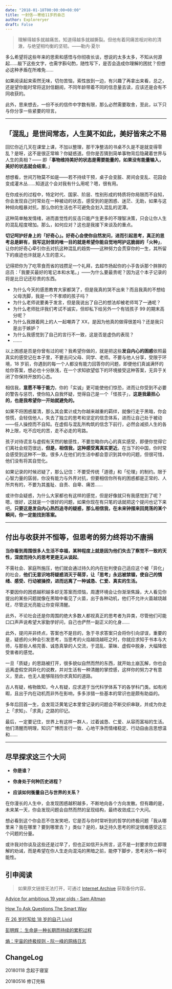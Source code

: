 ```yaml
---
date: "2018-01-18T00:00:00+08:00"
title: 一封信——寄给11岁的自己
author: Exploreryer
draft: False
---
```


> 理解得越多就越痛苦。知道得越多就越撕裂。但他有着同痛苦相对称的清澈，与绝望相均衡的坚韧。——勒内·夏尔

多么希望将这些年来的思索和感悟与你彻夜长谈，想说的太多太多，不知从何源起......敲下这些文字，也需字斟句酌，随性写下，是否会造成你理解的困扰？但想必这种矛盾在所难免......

如果阅读起来索然无味，切勿苦恼，索性放到一边，有兴趣了再拿出来看，总之，还是望你能时常将这封信翻阅，不同年龄带着不同的信息量去读，应该还是会有不同收获的。

此外，思来想去，一份不长的信件中字数有限，那么必然需要取舍，至此，以下只与你分享一些紧要的坦言。

---

## 「混乱」是世间常态，人生莫不如此，美好皆来之不易

回忆你近几天在课堂上课，不加以整理，那干净整洁的书桌不久是不是就变得零乱？是呀，这不是很正常嘛？你疑惑道。但你是否猜到简单事物背后隐藏着世界与人生的真相？—— 即「**事物维持美好的状态是需要能量的，如果没有能量输入，美好的状态就会结束**。」

想想看，世间万物莫不如是——若不持续干预，桌子会变脏、房间会变乱、花园会变成灌木丛......知道这个会对我有什么用呢？嗯，很有用。

在你成长的过程中，特定时代、国家、阶层、性别形成的特质将你局限而不自知，你会发现自己时常处在一种被动的状态，感受到的是困惑、迷茫、无助，如果与这种倾向粗暴对抗，那么你的生活也不可避免会划入混乱的泥潭。

这种简单触发情绪，进而直觉性的反击只能产生更多的不理智决策，只会让你人生的混乱程度增加。那么，如何应对？这也是我接下来谈及的重点。

**切记呵护好身上的「好奇心」。好奇心会使你自然发问，进而引起思考，真正的思考总是鲜有，我写这封信的唯一目的就是希望你能自觉地呵护这脆弱的「火种」**，让你的好奇心牵引你去对抗这种混乱的趋势——这种努力会贯穿你的一生，其所留下的痕迹也许就是人生的意义。

记得把你为了吃零食而省的钱攒足一个礼拜，去超市扬起你的小手告诉那个胖胖的店员：「我要买最好的笔记本和水笔。」——为什么要最贵呢？因为这个本子记录的将是比日记还珍贵的东西。

- 为什么今天的感恩教育大家都哭了，但是我真的哭不出来？而且我真的不想给父母洗脚，我是一个不孝顺的孩子吗？
- 为什么老师说要勇于发言，但是我说出了自己的想法却被老师骂了一通呢？
- 为什么老师批评我们考试不诚实，但却私下给另外一个有钱孩子 99 的期末高分呢？
- 为什么我跟着网上的人一起嘲弄了 XX，是因为他真的做得很差吗？还是我只是出于嫉妒？
- 为什么我感觉到了自己的言行不一致，这是否是虚伪的表现？
- .......

以上困惑是否是你曾有过的呢？我希望你做的，就是把这些**发自内心的困惑**依照最真实的感受记在本子里，不要去问父母、同学、老师。不要与他人分享，受限于环境，18 岁前，你遇到的每一个人都没有能力回答你的问题，即便他们真诚满怀的给你答案，想必也十分肤浅，在一个求知欲望低下的环境接受这种答案，无异于关闭了你保持开放的心态。

相信我，**意愿不等于能力**，你的「实诚」更可能使他们惊恐，进而让你受到不必要的警告与惩罚，使你陷入自我怀疑，觉得自己是一个「怪孩子」，**这是我最担心的，也是我希望你一开始就避免的。**

如果不将困惑厘清，那么其会累计成为你越来越重的羁绊，就像行走于黑暗，你会惊慌，会轻信他人，失去了独立的思考和坚定的信念体系，进而让自己处于被动——任人操控而不自知。在虚假与混乱所构筑的信念下前行，必然会减损人生的各种上限，吃不应吃的苦，走不必走的弯路。

孩子对待谎言与虚假有天然的敏感性，不要忽略你内心的真实感受，即便你觉得它们离社会规范很远，**但是，相信我，这种感受离真实更近**。在当下的中国，你时常会感受到这种不一致。很多人在他们的生活中都会意识到其中的问题，但很可惜，他们没有将其自觉化。

如果记录的时候迟疑了，那么记住：不要受传统「道德」和「伦理」的制约。限于心智力量的孱弱，你没有能力与外界对抗，但要相信你所有的困惑都是正常的、人所共有的，不要为其羞耻、自责、自卑、痛苦......

或许你会疑惑，为什么大家都也有这样的感觉，但是好像就只有我感觉到了呢？嗯，很好，这就是一个很好的问题，如果你现在有只笔的话就把这个提问也记下来吧。**只要这是发自内心热烈追寻的疑惑，那么相信我，在未来钟摆来回晃荡的某个瞬间，你一定能找到答案。**

---

## 付出与收获并不恒等，但思考的努力终将功不唐捐

**当你看到周围很多人生活不幸福，某种程度上就是因为他们失去了察觉不一致的天性，深度而持久的思考更是无从谈起**。

不需社会、家庭所施压，他们就会通过持久的内在批判使自己适应这个被「异化」的社会，**他们无意识地将疑惑消灭于萌芽，让「思考」永远被禁锢，使自己的情绪、感受、行动被操控，进而远离了一种诚恳、仁爱、真实的生活。**

不要因你的困惑越积越多却无答案而烦恼，周遭环境会让你渐渐焦躁，大人看见你提出的某些问题就像在黑暗中看见了火苗，出于各种动机，他们不允许火苗越烧越旺，尽管这光亮能让你变得清醒。

此外，不论社会还是你周围的绝大多数人都视真正的思考者为异类，尽管他们可能口口声声说希望大家勤学好问，自己也俨然一副正义的化身......

此外，提问并非终点，答案也不是目的，急于寻求答案只会将你引向谬误，重要的是，疑惑的火种会引发思考，当思考的火焰越烧越旺之时，你就应求知于书本与大师，与那些人格完善、诚恳真挚的人交流，于混乱、蒙昧、虚假中脱身，大幅降低受害者的感觉。

一旦「质疑」的思路被打开，很多貌似自然而然的东西，就开始土崩瓦解，你也会远离虚假空洞异化的说教，并对生活有一种清醒的掌控感，这样你的努力才有意义，至此，也无人能够阻挡你求真知的道路。

古人有疑，格物致知，今人有疑，应求道于当代科学体系下的各学科门类。如有闲暇，且出于内在动机而非外在影响，多多涉猎一些基本的常识也是颇有助益的。

多年后回首一生，会发现泛黄笔记本里曾记录的问题会不断交织串联，并成为你走上「求知」、「求真」之路的印记。

最后，一定要记住，世界上有这样一群人，过着诚恳、仁爱、从容而富裕的生活。他们清醒而明理，知识广博而言行一致、心地干净而情绪稳定、行动自由且思想温和......

---

## 尽早探求这三个大问

- **你是谁？**

- **你身处于何种历史进程？**

- **应该如何衡量自己与世界的关系？**

在你漫长的人生中，会发现困惑越积越多，不断地向各个方向发散。但有趣的是，未来某一天，你会发现问题会自然而然的呈现结构，最终收敛成三个大问。

想必看到这个你会忍不住发笑吧，它是否与你时常听到的哲学的终极问题「我从哪里来？我在哪里？要到哪里去？」类似？是的，缺乏持久思考的积淀很难感受这三个问题的分量。

或许我对你谈及这些还是过早了，但也正如信开头所言，这不是一封要求你立即理解的劝诫，而是希望在你人生走向混沌的黑暗之前，能停下脚步，思考另外一种可能性。

## 引申阅读

> 如果原文链接无法打开，可通过 [Internet Archive](https://archive.org/) 获取备份内容。

[Advice for ambitious 19 year olds - Sam Altman](https://blog.samaltman.com/advice-for-ambitious-19-year-olds)

[How To Ask Questions The Smart Way](http://www.catb.org/esr/faqs/smart-questions.html)

[在 26 岁时写给 18 岁的自己 Livid](https://livid.v2ex.com/essays/2012/01/24/a-letter-from-26-to-18.html)

[彭明辉： 生命是一种长期而持续的累积过程](https://www.douban.com/note/145528650/)

[熵：宇宙的终极规则 - 阮一峰的网络日志](http://www.ruanyifeng.com/blog/2017/04/entropy.html)

## ChangeLog

20180118 念起于寝室

20180516 修订完稿
